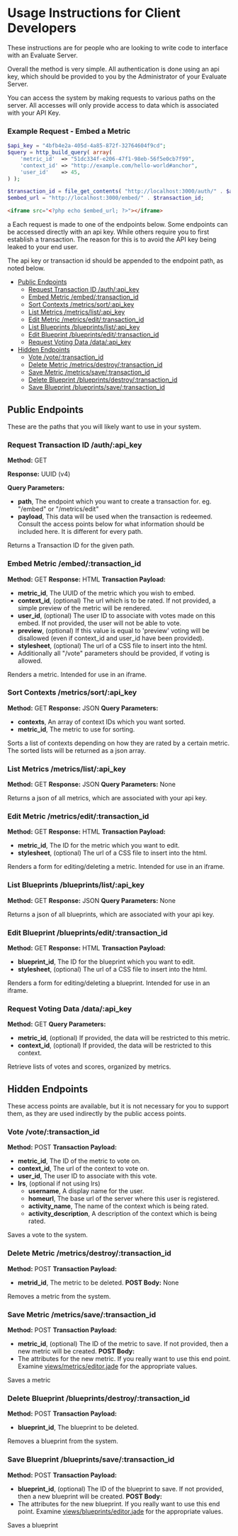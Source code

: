 # Usage Instructions for Client Developers

These instructions are for people who are looking to write code to interface with an Evaluate Server.

Overall the method is very simple. All authentication is done using an api key, which should be provided to you by the Administrator of your Evaluate Server.

You can access the system by making requests to various paths on the server. All accesses will only provide access to data which is associated with your API Key.

### Example Request - Embed a Metric
```php
$api_key = "4bfb4e2a-405d-4a85-872f-32764604f9cd";
$query = http_build_query( array(
	'metric_id'  => "51dc334f-e206-47f1-98eb-56f5e0cb7f99",
	'context_id' => "http://example.com/hello-world#anchor",
	'user_id'    => 45,
) );

$transaction_id = file_get_contents( "http://localhost:3000/auth/" . $api_key . "?" . $query );
$embed_url = "http://localhost:3000/embed/" . $transaction_id;
```
```html
<iframe src="<?php echo $embed_url; ?>"></iframe>
```
a
Each request is made to one of the endpoints below. Some endpoints can be accessed directly with an api key. While others require you to first establish a transaction. The reason for this is to avoid the API key being leaked to your end user.

The api key or transaction id should be appended to the endpoint path, as noted below.

- [Public Endpoints](#public-endpoints)
	- [Request Transaction ID  /auth/:api_key](#request-transaction-id--authapi_key)
	- [Embed Metric  /embed/:transaction_id](#embed-metric--embedtransaction_id)
	- [Sort Contexts  /metrics/sort/:api_key](#sort-contexts--metricssortapi_key)
	- [List Metrics  /metrics/list/:api_key](#list-metrics--metricslistapi_key)
	- [Edit Metric  /metrics/edit/:transaction_id](#edit-metric--metricsedittransaction_id)
	- [List Blueprints  /blueprints/list/:api_key](#list-blueprints--blueprintslistapi_key)
	- [Edit Blueprint  /blueprints/edit/:transaction_id](#edit-blueprint--blueprintsedittransaction_id)
	- [Request Voting Data  /data/:api_key](#request-voting-data--dataapi_key)
- [Hidden Endpoints](#hidden-endpoints)
	- [Vote  /vote/:transaction_id](#vote--votetransaction_id)
	- [Delete Metric  /metrics/destroy/:transaction_id](#delete-metric--metricsdestroytransaction_id)
	- [Save Metric  /metrics/save/:transaction_id](#save-metric--metricssavetransaction_id)
	- [Delete Blueprint  /blueprints/destroy/:transaction_id](#delete-blueprint--blueprintsdestroytransaction_id)
	- [Save Blueprint  /blueprints/save/:transaction_id](#save-blueprint--blueprintssavetransaction_id)

## Public Endpoints
These are the paths that you will likely want to use in your system.

### Request Transaction ID  /auth/:api_key
**Method:** GET

**Response:** UUID (v4)

**Query Parameters:**
* **path**, The endpoint which you want to create a transaction for. eg. "/embed" or "/metrics/edit"
* **payload**, This data will be used when the transaction is redeemed. Consult the access points below for what information should be included here. It is different for every path.

Returns a Transaction ID for the given path.

### Embed Metric  /embed/:transaction_id
**Method:** GET
**Response:** HTML
**Transaction Payload:**
* **metric_id**, The UUID of the metric which you wish to embed.
* **context_id**, (optional) The url which is to be rated. If not provided, a simple preview of the metric will be rendered.
* **user_id**, (optional) The user ID to associate with votes made on this embed. If not provided, the user will not be able to vote.
* **preview**, (optional) If this value is equal to 'preview' voting will be disallowed (even if context_id and user_id have been provided).
* **stylesheet**, (optional) The url of a CSS file to insert into the html.
* Additionally all "/vote" parameters should be provided, if voting is allowed.

Renders a metric. Intended for use in an iframe.

### Sort Contexts  /metrics/sort/:api_key
**Method:** GET
**Response:** JSON
**Query Parameters:**
* **contexts**, An array of context IDs which you want sorted.
* **metric_id**, The metric to use for sorting.

Sorts a list of contexts depending on how they are rated by a certain metric.
The sorted lists will be returned as a json array.

### List Metrics  /metrics/list/:api_key
**Method:** GET
**Response:** JSON
**Query Parameters:** None

Returns a json of all metrics, which are associated with your api key.

### Edit Metric  /metrics/edit/:transaction_id
**Method:** GET
**Response:** HTML
**Transaction Payload:**
* **metric_id**, The ID for the metric which you want to edit.
* **stylesheet**, (optional) The url of a CSS file to insert into the html.

Renders a form for editing/deleting a metric. Intended for use in an iframe.

### List Blueprints  /blueprints/list/:api_key
**Method:** GET
**Response:** JSON
**Query Parameters:** None

Returns a json of all blueprints, which are associated with your api key.

### Edit Blueprint  /blueprints/edit/:transaction_id
**Method:** GET
**Response:** HTML
**Transaction Payload:**
* **blueprint_id**, The ID for the blueprint which you want to edit.
* **stylesheet**, (optional) The url of a CSS file to insert into the html.

Renders a form for editing/deleting a blueprint. Intended for use in an iframe.

### Request Voting Data  /data/:api_key
**Method:** GET
**Query Parameters:**
* **metric_id**, (optional) If provided, the data will be restricted to this metric.
* **context_id**, (optional) If provided, the data will be restricted to this context.

Retrieve lists of votes and scores, organized by metrics.


## Hidden Endpoints
These access points are available, but it is not necessary for you to support them, as they are used indirectly by the public access points.

### Vote  /vote/:transaction_id
**Method:** POST
**Transaction Payload:**
* **metric_id**, The ID of the metric to vote on.
* **context_id**, The url of the context to vote on.
* **user_id**, The user ID to associate with this vote.
* **lrs**, (optional if not using lrs)
  * **username**, A display name for the user.
  * **homeurl**, The base url of the server where this user is registered.
  * **activity_name**, The name of the context which is being rated.
  * **activity_description**, A description of the context which is being rated.

Saves a vote to the system.

### Delete Metric  /metrics/destroy/:transaction_id
**Method:** POST
**Transaction Payload:**
* **metrid_id**, The metric to be deleted.
**POST Body:** None

Removes a metric from the system.

### Save Metric  /metrics/save/:transaction_id
**Method:** POST
**Transaction Payload:**
* **metric_id**, (optional) The ID of the metric to save. If not provided, then a new metric will be created.
**POST Body:**
* The attributes for the new metric. If you really want to use this end point. Examine [views/metrics/editor.jade](../views/metrics/editor) for the appropriate values.

Saves a metric

### Delete Blueprint  /blueprints/destroy/:transaction_id
**Method:** POST
**Transaction Payload:**
 * **blueprint_id**, The blueprint to be deleted.

Removes a blueprint from the system.

### Save Blueprint  /blueprints/save/:transaction_id
**Method:** POST
**Transaction Payload:**
* **blueprint_id**, (optional) The ID of the blueprint to save. If not provided, then a new blueprint will be created.
**POST Body:**
* The attributes for the new blueprint. If you really want to use this end point. Examine [views/blueprints/editor.jade](../views/blueprints/editor) for the appropriate values.

Saves a blueprint
